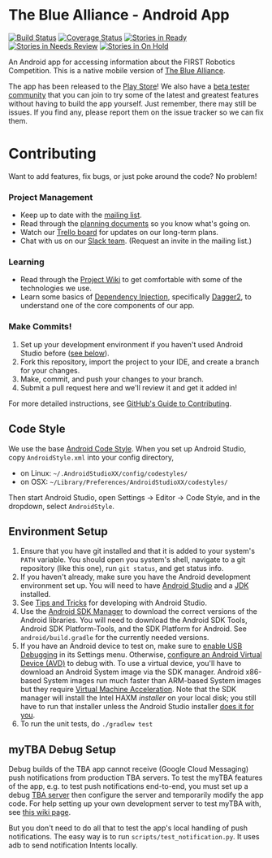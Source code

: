 The Blue Alliance - Android App
===============================

[![Build Status](https://img.shields.io/travis/the-blue-alliance/the-blue-alliance-android/master.svg?style=flat-square)](https://travis-ci.org/the-blue-alliance/the-blue-alliance-android) [![Coverage Status](https://img.shields.io/coveralls/the-blue-alliance/the-blue-alliance-android.svg?style=flat-square)](https://coveralls.io/r/the-blue-alliance/the-blue-alliance-android) [![Stories in Ready](https://badge.waffle.io/the-blue-alliance/the-blue-alliance-android.png?label=ready&title=Ready)](https://github.com/the-blue-alliance/the-blue-alliance-android/labels/ready) [![Stories in Needs Review](https://badge.waffle.io/the-blue-alliance/the-blue-alliance-android.png?label=needs-review&title=Needs%20Review)](https://github.com/the-blue-alliance/the-blue-alliance-android/labels/needs-review) [![Stories in On Hold](https://badge.waffle.io/the-blue-alliance/the-blue-alliance-android.png?label=on-hold&title=On%20Hold)](https://github.com/the-blue-alliance/the-blue-alliance-android/labels/on-hold)

An Android app for accessing information about the FIRST Robotics Competition. This is a native mobile version of [The Blue Alliance](http://www.thebluealliance.com).

The app has been released to the [Play Store](https://play.google.com/store/apps/details?id=com.thebluealliance.androidclient&hl=en)! We also have a [beta tester community](https://plus.google.com/communities/108444518980185742549) that you can join to try some of the latest and greatest features without having to build the app yourself. Just remember, there may still be issues. If you find any, please report them on the issue tracker so we can fix them.

Contributing
============

Want to add features, fix bugs, or just poke around the code? No problem!

### Project Management 
 - Keep up to date with the [mailing list](https://groups.google.com/forum/#!forum/thebluealliance-developers).
 - Read through the [planning documents](https://drive.google.com/#folders/0B5RO2Yzh2z01MDBOVXYwM1lXdFk) so you know what's going on.
 - Watch our [Trello board](https://trello.com/b/x42paPe3/tba-android) for updates on our long-term plans.
 - Chat with us on our [Slack team](https://the-blue-alliance.slack.com/). (Request an invite in the mailing list.)

### Learning
 - Read through the [Project Wiki](https://github.com/the-blue-alliance/the-blue-alliance-android/wiki) to get comfortable with some of the technologies we use.
 - Learn some basics of [Dependency Injection](https://en.wikipedia.org/wiki/Dependency_injection), specifically [Dagger2](http://google.github.io/dagger/), to understand one of the core components of our app.

### Make Commits!
1. Set up your development environment if you haven't used Android Studio before ([see below](#setup)).
2. Fork this repository, import the project to your IDE, and create a branch for your changes.
3. Make, commit, and push your changes to your branch.
4. Submit a pull request here and we'll review it and get it added in!

For more detailed instructions, see [GitHub's Guide to Contributing](https://guides.github.com/activities/contributing-to-open-source/).

<a name="style"></a>
Code Style
----------

We use the base [Android Code Style](https://github.com/android/platform_development/blob/master/ide/intellij/codestyles/AndroidStyle.xml).
When you set up Android Studio, copy `AndroidStyle.xml` into your config directory,
  * on Linux: `~/.AndroidStudioXX/config/codestyles/`
  * on OSX: `~/Library/Preferences/AndroidStudioXX/codestyles/`

Then start Android Studio, open Settings -> Editor -> Code Style, and in the
 dropdown, select `AndroidStyle`.

### <a name="setup"></a>
Environment Setup
-----------------

1. Ensure that you have git installed and that it is added to your system's `PATH` variable. You should open you system's shell, navigate to a git repository (like this one), run ```git status```, and get status info.
2. If you haven't already, make sure you have the Android development environment set up. You will need to have [Android Studio](https://developer.android.com/sdk/installing/studio.html) and a [JDK](http://www.oracle.com/technetwork/java/javase/downloads/index.html) installed.
3. See [Tips and Tricks](https://developer.android.com/sdk/installing/studio-tips.html) for developing with Android Studio.
4. Use the [Android SDK Manager](https://developer.android.com/tools/help/sdk-manager.html) to download the correct versions of the Android libraries. You will need to download the Android SDK Tools, Android SDK Platform-Tools, and the SDK Platform for Android. See `android/build.gradle` for the currently needed versions.
5. If you have an Android device to test on, make sure to [enable USB Debugging](http://stackoverflow.com/questions/16707137/how-to-find-and-turn-on-usb-debugging-mode-on-nexus-4) in its Settings menu. Otherwise, [configure an Android Virtual Device (AVD)](https://developer.android.com/tools/devices/managing-avds.html) to debug with. To use a virtual device, you'll have to download an Android System image via the SDK manager. Android x86-based System images run much faster than ARM-based System images but they require [Virtual Machine Acceleration](http://developer.android.com/tools/devices/emulator.html#accel-vm). Note that the SDK manager will install the Intel HAXM _installer_ on your local disk; you still have to run that installer unless the Android Studio installer [does it for you](http://developer.android.com/tools/studio/index.html#install-updates).
6. To run the unit tests, do `./gradlew test`

### <a name="mytba"></a>
myTBA Debug Setup
------------------

Debug builds of the TBA app cannot receive (Google Cloud Messaging) push notifications from production TBA servers. To test the myTBA features of the app, e.g. to test push notifications end-to-end, you must set up a debug [TBA server](https://github.com/the-blue-alliance/the-blue-alliance) then configure the server and temporarily modify the app code. For help setting up your own development server to test myTBA with, see [this wiki page](https://github.com/the-blue-alliance/the-blue-alliance-android/wiki/myTBA-Configuration).

But you don't need to do all that to test the app's local handling of push notifications. The easy way is to run `scripts/test_notification.py`. It uses adb to send notification Intents locally.
